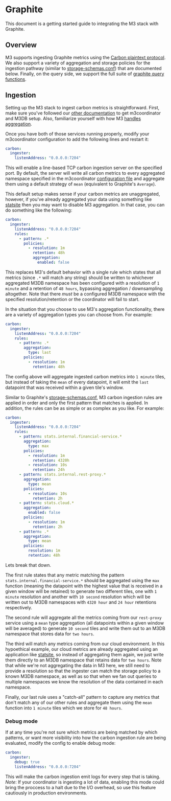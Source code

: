 # Graphite

This document is a getting started guide to integrating the M3 stack with Graphite.

## Overview

M3 supports ingesting Graphite metrics using the [Carbon plaintext protocol](https://graphite.readthedocs.io/en/latest/feeding-carbon.html#the-plaintext-protocol). We also support a variety of aggregation and storage policies for the ingestion pathway (similar to [storage-schemas.conf](https://graphite.readthedocs.io/en/latest/config-carbon.html#storage-schemas-conf)) that are documented below. Finally, on the query side, we support the full suite of [graphite query functions](https://graphite.readthedocs.io/en/latest/functions.html).

## Ingestion

Setting up the M3 stack to ingest carbon metrics is straightforward. First, make sure you've followed our [other documentation](../how_to/single_node.md) to get m3coordinator and M3DB setup. Also, familiarize yourself with how M3 [handles aggregation](../how_to/query.md).

Once you have both of those services running properly, modify your m3coordinator configuration to add the following lines and restart it:

```yaml
carbon:
  ingester:
    listenAddress: "0.0.0.0:7204"
```

This will enable a line-based TCP carbon ingestion server on the specified port. By default, the server will write all carbon metrics to every aggregated namespace specified in the m3coordinator [configuration file](../how_to/query.md) and aggregate them using a default strategy of `mean` (equivalent to Graphite's `Average`).

This default setup makes sense if your carbon metrics are unaggregated, however, if you've already aggregated your data using something like [statsite](https://github.com/statsite/statsite) then you may want to disable M3 aggregation. In that case, you can do something like the following:

```yaml
carbon:
  ingester:
    listenAddress: "0.0.0.0:7204"
    rules:
      - pattern: .*
        policies:
          - resolution: 1m
            retention: 48h
            aggregation:
              enabled: false
```

This replaces M3's default behavior with a single rule which states that all metrics (since `.*` will match any string) should be written to whichever aggregated M3DB namespace has been configured with a resolution of `1 minute` and a retention of `48 hours`, bypassing aggregation / downsampling altogether. Note that there *must* be a configured M3DB namespace with the specified resolution/retention or the coordinator will fail to start.

In the situation that you choose to use M3's aggregation functionality, there are a variety of aggregation types you can choose from. For example:

```yaml
carbon:
  ingester:
    listenAddress: "0.0.0.0:7204"
    rules:
      - pattern: .*
        aggregation:
          type: last
        policies:
          - resolution: 1m
            retention: 48h
```

The config above will aggregate ingested carbon metrics into `1 minute` tiles, but instead of taking the `mean` of every datapoint, it will emit the `last` datapoint that was received within a given tile's window.

Similar to Graphite's [storage-schemas.conf](https://graphite.readthedocs.io/en/latest/config-carbon.html#storage-schemas-conf), M3 carbon ingestion rules are applied in order and only the first pattern that matches is applied. In addition, the rules can be as simple or as complex as you like. For example:

```yaml
carbon:
  ingester:
    listenAddress: "0.0.0.0:7204"
    rules:
      - pattern: stats.internal.financial-service.*
        aggregation:
          type: max
        policies:
          - resolution: 1m
            retention: 4320h
          - resolution: 10s
            retention: 24h
      - pattern: stats.internal.rest-proxy.*
        aggregation:
          type: mean
        policies:
          - resolution: 10s
            retention: 2h
      - pattern: stats.cloud.*
        aggregation:
          enabled: false
        policies:
          - resolution: 1m
            retention: 2h
      - pattern: .*
        aggregation:
          type: mean
        policies:
          resolution: 1m
          retention: 48h
```

Lets break that down.

The first rule states that any metric matching the pattern `stats.internal.financial-service.*` should be aggregated using the `max` function (meaning the datapoint with the highest value that is received in a given window will be retained) to generate two different tiles, one with `1 minute` resolution and another with `10 second` resolution which will be written out to M3DB namespaces with `4320 hour` and `24 hour` retentions respectively.

The second rule will aggregate all the metrics coming from our `rest-proxy` service using a `mean` type aggregation (all datapoints within a given window will be averaged) to generate `10 second` tiles and write them out to an M3DB namespace that stores data for `two hours`.

The third will match any metrics coming from our cloud environment. In this hypoethical example, our cloud metrics are already aggregated using an application like [statsite](https://github.com/statsite/statsite), so instead of aggregating them again, we just write them directly to an M3DB namespace that retains data for `two hours`. Note that while we're not aggregating the data in M3 here, we still need to provide a resolution so that the ingester can match the storage policy to a known M3DB namespace, as well as so that when we fan out queries to multiple namespaces we know the resolution of the data contained in each namespace.

Finally, our last rule uses a "catch-all" pattern to capture any metrics that don't match any of our other rules and aggregate them using the `mean` function into `1 minute` tiles which we store for `48 hours`.

### Debug mode

If at any time you're not sure which metrics are being matched by which patterns, or want more visibility into how the carbon ingestion rule are being evaluated, modify the config to enable debug mode:

```yaml
carbon:
  ingester:
    debug: true
    listenAddress: "0.0.0.0:7204"
```

This will make the carbon ingestion emit logs for every step that is taking. *Note*: If your coordinator is ingesting a lot of data, enabling this mode could bring the proccess to a halt due to the I/O overhead, so use this feature cautiously in production environments.

